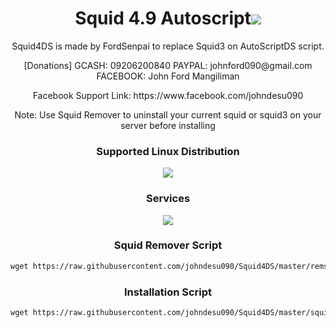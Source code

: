 
<h1 align="center">Squid 4.9 Autoscript<img src="https://img.shields.io/badge/Version-1.0-blue.svg"></h1>

<p align="center">Squid4DS is made by FordSenpai to replace Squid3 on AutoScriptDS script.</p>
<p align="center">[Donations] GCASH: 09206200840 PAYPAL: johnford090@gmail.com FACEBOOK: John Ford Mangiliman</p>
<p align="center">Facebook Support Link: https://www.facebook.com/johndesu090</p>

<p align="center">Note: Use Squid Remover to uninstall your current squid or squid3 on your server before installing</p>

<h3 align="center">Supported Linux Distribution</h3>
<p align="center">
  <a><img src="https://img.shields.io/badge/Support-Debian%209-red.svg"></a>
</p>
<h3 align="center">Services</h3>
<p align="center">
  <a><img src="https://img.shields.io/badge/Service-Squid4.9-green.svg"></a>
 </p>

<h3 align="center">Squid Remover Script</h3>

<p align="center">
  
  ```html
wget https://raw.githubusercontent.com/johndesu090/Squid4DS/master/remsquid.sh && chmod +x remsquid.sh && ./remsquid.sh
  ```

</p>

<h3 align="center">Installation Script</h3>

<p align="center">
  
  ```html
wget https://raw.githubusercontent.com/johndesu090/Squid4DS/master/squid4.sh && chmod +x squid4.sh && ./squid4.sh
  ```

</p>
